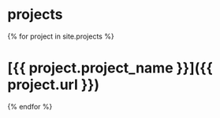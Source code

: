 # projects

{% for project in site.projects %}
# [{{ project.project_name }}]({{ project.url }})
{% endfor %}
